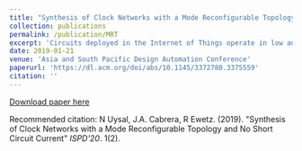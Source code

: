 ```yaml
---
title: "Synthesis of Clock Networks with a Mode Reconfigurable Topology and No Short Circuit Current"
collection: publications
permalink: /publication/MRT
excerpt: 'Circuits deployed in the Internet of Things operate in low and high performance modes to cater to variable frequency and power requirements. Consequently, the clock networks for such circuits must be synthesized meeting drastically different timing constraints under variations in the different modes. The overall power consumption and robustness to variations of a clock network is determined by the topology. However, state-of-the-art clock networks use the same topology in every mode, despite that the timing constraints in the low and high performance modes are very different. In this paper, we propose a clock network with a mode reconfigurable topology (MRT) for circuits with positive-edge triggered sequential elements. In high performance modes, the required robustness to variations is provided by reconfiguring the MRT structure into a near-tree. In low performance modes, the MRT structure is reconfigured into a tree to save power. Non-tree (or near-tree) structures provide robustness to variations by appropriately constructing multiple alternative paths from the clock source to the clock sinks, which neutralizes the negative impact of variations. In MRT structures, OR-gates are used to join multiple alternative paths into a single path. Consequently, the MRT structures consume no short circuit power because there is only one gate driving each net. Moreover, it is straightforward to reconfigure MRT structures into a tree by gating the clock signal in part of the structure. Compared with state-of-the-art near-tree structures, MRT structures have 8% lower power consumption and similar robustness to variations in high performance modes. In low performance modes, the power consumption is 16% smaller when reconfiguration is used.'
date: 2019-01-21
venue: 'Asia and South Pacific Design Automation Conference'
paperurl: 'https://dl.acm.org/doi/abs/10.1145/3372780.3375559'
citation: ''
---
```


[Download paper here](https://dl.acm.org/doi/abs/10.1145/3372780.3375559)

Recommended citation: N Uysal, J.A. Cabrera, R Ewetz. (2019). "Synthesis of Clock Networks with a Mode Reconfigurable Topology and No Short Circuit Current" <i>ISPD'20</i>. 1(2).
